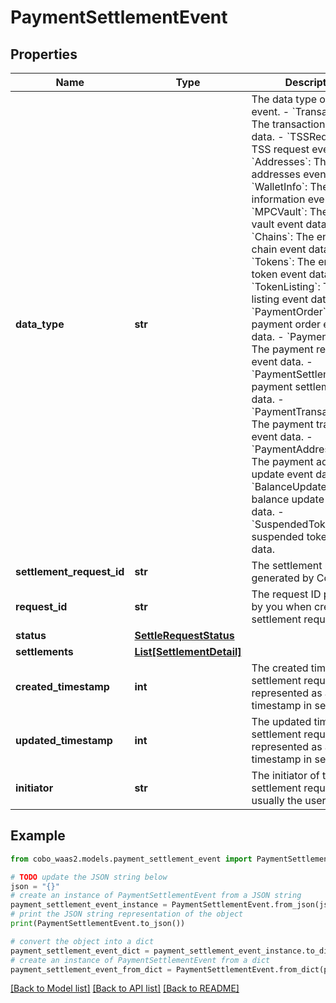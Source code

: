 # PaymentSettlementEvent


## Properties

Name | Type | Description | Notes
------------ | ------------- | ------------- | -------------
**data_type** | **str** |  The data type of the event. - &#x60;Transaction&#x60;: The transaction event data. - &#x60;TSSRequest&#x60;: The TSS request event data. - &#x60;Addresses&#x60;: The addresses event data. - &#x60;WalletInfo&#x60;: The wallet information event data. - &#x60;MPCVault&#x60;: The MPC vault event data. - &#x60;Chains&#x60;: The enabled chain event data. - &#x60;Tokens&#x60;: The enabled token event data. - &#x60;TokenListing&#x60;: The token listing event data.        - &#x60;PaymentOrder&#x60;: The payment order event data. - &#x60;PaymentRefund&#x60;: The payment refund event data. - &#x60;PaymentSettlement&#x60;: The payment settlement event data. - &#x60;PaymentTransaction&#x60;: The payment transaction event data. - &#x60;PaymentAddressUpdate&#x60;: The payment address update event data. - &#x60;BalanceUpdateInfo&#x60;: The balance update event data. - &#x60;SuspendedToken&#x60;: The suspended token event data. | 
**settlement_request_id** | **str** | The settlement request ID generated by Cobo. | 
**request_id** | **str** | The request ID provided by you when creating the settlement request. | 
**status** | [**SettleRequestStatus**](SettleRequestStatus.md) |  | 
**settlements** | [**List[SettlementDetail]**](SettlementDetail.md) |  | 
**created_timestamp** | **int** | The created time of the settlement request, represented as a UNIX timestamp in seconds. | [optional] 
**updated_timestamp** | **int** | The updated time of the settlement request, represented as a UNIX timestamp in seconds. | [optional] 
**initiator** | **str** | The initiator of this settlement request, usually the user&#39;s API key. | [optional] 

## Example

```python
from cobo_waas2.models.payment_settlement_event import PaymentSettlementEvent

# TODO update the JSON string below
json = "{}"
# create an instance of PaymentSettlementEvent from a JSON string
payment_settlement_event_instance = PaymentSettlementEvent.from_json(json)
# print the JSON string representation of the object
print(PaymentSettlementEvent.to_json())

# convert the object into a dict
payment_settlement_event_dict = payment_settlement_event_instance.to_dict()
# create an instance of PaymentSettlementEvent from a dict
payment_settlement_event_from_dict = PaymentSettlementEvent.from_dict(payment_settlement_event_dict)
```
[[Back to Model list]](../README.md#documentation-for-models) [[Back to API list]](../README.md#documentation-for-api-endpoints) [[Back to README]](../README.md)


